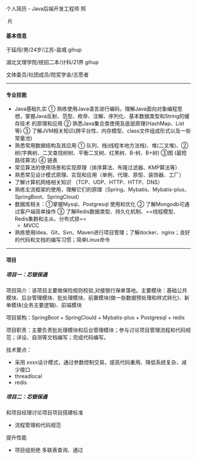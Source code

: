 个人简历 - Java后端开发工程师																								照

​																																					 片

#### 基本信息

于延闯/男/24岁/江苏-盐城                              																	gihup

湖北文理学院/统招二本/计科/21界																						 gihup

文体委员/社团成员/院奖学金/志愿者																													                                            

<hr>

#### 专业技能

- Java基础扎实  ① 熟练使用Java语言进行编码，理解Java面向对象编程思想，掌握Java反射、范型、枚举、注解、序列化、基本数据类型和String的缓存技术 的原理和应用    ② 熟悉Java集合类使用及底层原理(HashMap、List等)   ③ 了解JVM相关知识(跨平台性、内存模型、class文件组成形式以及一些常量池) 
- 熟悉常用数据结构及其应用  ① 队列、栈(线程本地方法栈)、堆(二叉堆)、② 树(字典树、二叉查找树树、平衡二叉树、红黑树、B-树、B+树)  ③图 (最短路径算法)  ④ 链表
- 常见算法的使用场景和实现原理（排序算法、布隆过滤器、KMP算法等）
- 熟悉常见设计模式原理、实现和应用（单例、代理、原型、装饰器、工厂）
- 了解计算机网络相关知识  （TCP、UDP、HTTP、HTTP、DNS）
- 熟练主流框架的使用，理解它们的原理（Spring、Mybatis、Mybatis-plus、SpringBoot、SpringCloud）
- 数据库相关：①掌握Mysql、Postgresql 使用和优化  ② 了解Mongodb可通过客户端简单操作 ③  了解Redis数据类型、持久化机制、==线程模型、Redis集群和主从、分布式锁==
  - MVCC
- 熟练使用Idea、Git、Svn、Maven进行项目管理；了解docker、nginx；良好的代码和文档的编写习惯；简单Linux命令

<hr>

#### 项目

##### 项目一：芯银保通

项目简介：该项目主要做保险规则校验,对接银行保单落地。主要模块：基础公共模块、后台管理模块、批处理模块、前置模块(做一些数据预处理和样式转化)、新单模块(业务主要逻辑)、前端模块

项目架构：SpringBoot + SpringClould + Mybatis-plus +  Postgresql  +  redis

项目职责：主要负责批处理模块和后台管理模块；参与讨论项目管理流程和代码规范；详设、自测等文档编写；完成代码编写。

技术要点：

- 采用 xxxx设计模式，通过参数控制交易，提高代码重用、降低系统复杂、减少接口
- threadlocal   
- redis

##### 项目二：芯银保通

和项目经理讨论项目项目搭建标准

- 流程管理和代码规范

提升性能

- 项目组拒绝 多联表查询、通过




























